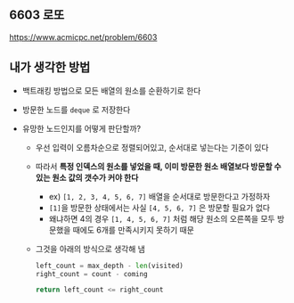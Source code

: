 ## 6603 로또

<https://www.acmicpc.net/problem/6603>

## 내가 생각한 방법

- 백트래킹 방법으로 모든 배열의 원소를 순환하기로 한다
- 방문한 노드를 `deque` 로 저장한다
- 유망한 노드인지를 어떻게 판단할까?

  - 우선 입력이 오름차순으로 정렬되어있고, 순서대로 넣는다는 기준이 있다
  - 따라서 **특정 인덱스의 원소를 넣었을 때, 이미 방문한 원소 배열보다 방문할 수 있는 원소 값의 갯수가 커야 한다**
    - ex) `[1, 2, 3, 4, 5, 6, 7]` 배열을 순서대로 방문한다고 가정하자
    - `[1]`을 방문한 상태에서는 사실 `[4, 5, 6, 7]` 은 방문할 필요가 없다
    - 왜냐하면 4의 경우 `[1, 4, 5, 6, 7]` 처럼 해당 원소의 오른쪽을 모두 방문했을 때에도 6개를 만족시키지 못하기 때문
  - 그것을 아래의 방식으로 생각해 냄

    ```python
    left_count = max_depth - len(visited)
    right_count = count - coming

    return left_count <= right_count
    ```
